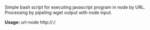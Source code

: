 Simple bash script for executing javascript program in node by URL.
Processing by pipeling wget output with node input.

**Usage:**
url-node http://<hostname>:<port>/<some path>
